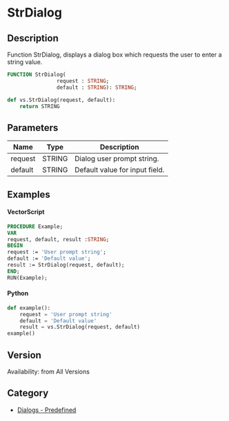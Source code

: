 # StrDialog

## Description
Function StrDialog, displays a dialog box which requests the user to enter a string value.

```pascal
FUNCTION StrDialog(
				request : STRING;
				default : STRING): STRING;
```

```python
def vs.StrDialog(request, default):
    return STRING
```

## Parameters
|Name|Type|Description|
|---|---|---|
|request|STRING|Dialog user prompt string.|
|default|STRING|Default value for input field.|

## Examples
#### VectorScript ####
```pascal
PROCEDURE Example;
VAR
request, default, result :STRING;
BEGIN
request := 'User prompt string';
default := 'Default value';
result := StrDialog(request, default);
END;
RUN(Example);
```
#### Python ####
```python
def example():
	request = 'User prompt string'
	default = 'Default value'
	result = vs.StrDialog(request, default)
example()
```

## Version
Availability: from All Versions

## Category
* [Dialogs - Predefined](../Categories/Dialogs%20-%20Predefined.md)
